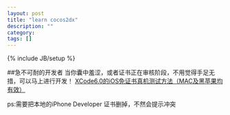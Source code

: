 ```yaml
---
layout: post
title: "learn cocos2dx"
description: ""
category: 
tags: []
---
```

{% include JB/setup %}

##急不可耐的开发者
当你囊中羞涩，或者证书正在审核阶段，不用觉得手足无措，可以马上进行开发！
[XCode6.0的iOS免证书真机测试方法（MAC及黑苹果均有效）](http://www.tuicool.com/articles/ZvmER3)

ps:需要把本地的iPhone Developer
证书删掉，不然会提示冲突